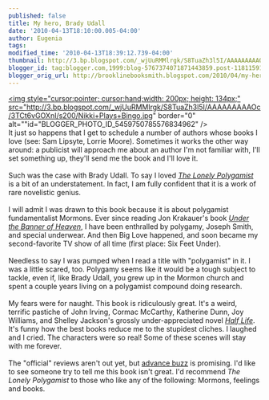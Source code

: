 ```yaml
---
published: false
title: My hero, Brady Udall
date: '2010-04-13T18:10:00.005-04:00'
author: Eugenia
tags: 
modified_time: '2010-04-13T18:39:12.739-04:00'
thumbnail: http://3.bp.blogspot.com/_wjUuRMMlrgk/S8TuaZh3l5I/AAAAAAAAAOc/3TCt6vGOXnI/s72-c/Nikki+Plays+Bingo.jpg
blogger_id: tag:blogger.com,1999:blog-5767374071871443859.post-118115911011211009
blogger_orig_url: http://brooklinebooksmith.blogspot.com/2010/04/my-hero-brady-udall.html
---
```


<a onblur="try {parent.deselectBloggerImageGracefully();} catch(e) {}" href="http://3.bp.blogspot.com/_wjUuRMMlrgk/S8TuaZh3l5I/AAAAAAAAAOc/3TCt6vGOXnI/s1600/Nikki+Plays+Bingo.jpg"><img style="cursor:pointer; cursor:hand;width: 200px; height: 134px;" src="http://3.bp.blogspot.com/_wjUuRMMlrgk/S8TuaZh3l5I/AAAAAAAAAOc/3TCt6vGOXnI/s200/Nikki+Plays+Bingo.jpg" border="0" alt=""id="BLOGGER_PHOTO_ID_5459750785576834962" /></a><br />It just so happens that I get to schedule a number of authors whose books I love (see: Sam Lipsyte, Lorrie Moore). Sometimes it works the other way around: a publicist will approach me about an author I'm not familiar with, I'll set something up, they'll send me the book and I'll love it. <br /><br />Such was the case with Brady Udall. To say I loved <span style="font-style:italic;"><a href="http://www.brooklinebooksmith-shop.com/book/9780393062625">The Lonely Polygamist</a></span> is a bit of an understatement. In fact, I am fully confident that it is a work of rare novelistic genius.<br /><br />I will admit I was drawn to this book because it is about polygamist fundamentalist Mormons. Ever since reading Jon Krakauer's book <span style="font-style:italic;"><a href="http://www.brooklinebooksmith-shop.com/book/9781400032808">Under the Banner of Heaven</a></span>, I have been enthralled by polygamy, Joseph Smith, and special underwear. And then Big Love happened, and soon became my second-favorite TV show of all time (first place: Six Feet Under).<br /><br />Needless to say I was pumped when I read a title with "polygamist" in it. I was a little scared, too. Polygamy seems like it would be a tough subject to tackle, even if, like Brady Udall, you grew up in the Mormon church and spent a couple years living on a polygamist compound doing research.<br /><br />My fears were for naught. This book is ridiculously great. It's a weird, terrific pastiche of John Irving, Cormac McCarthy, Katherine Dunn, Joy Williams, and Shelley Jackson's grossly under-appreciated novel <a href="http://www.brooklinebooksmith-shop.com/book/9780060882365"><span style="font-style:italic;">Half Life</span></a>. It's funny how the best books reduce me to the stupidest cliches. I laughed and I cried. The characters were so real! Some of these scenes will stay with me forever. <br /><br />The "official" reviews aren't out yet, but <a href="http://villagebooksblogs.typepad.com/village_books_blog/2010/03/the-lonely-polygamist.html">advance buzz</a> is promising. I'd like to see someone try to tell me this book isn't great. I'd recommend <span style="font-style:italic;">The Lonely Polygamist</span> to those who like any of the following: Mormons, feelings and books.